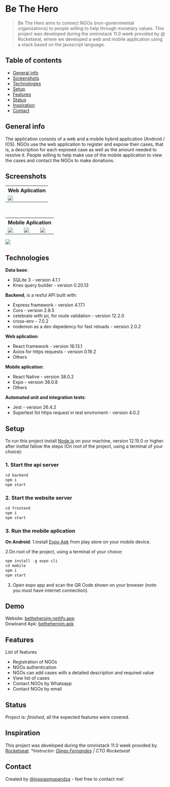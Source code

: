 # Be The Hero
> Be The Hero aims to connect NGOs (non-governmental organizations) to people willing to help through monetary values. This project was developed during the oministack 11.0 week provided by @ Rocketseat, where we developed a web and mobile application using a stack based on the javascript language.

## Table of contents
* [General info](#general-info)
* [Screenshots](#screenshots)
* [Technologies](#technologies)
* [Setup](#setup)
* [Features](#features)
* [Status](#status)
* [Inspiration](#inspiration)
* [Contact](#contact)

## General info
The application consists of a web and a mobile hybrid application (Android / IOS). NGOs use the web application to register and expose their cases, that is, a description for each exposed case as well as the amount needed to resolve it. People willing to help make use of the mobile application to view the cases and contact the NGOs to make donations.

## Screenshots
<table>
  <tr>
    <th width="100%">Web Aplication</th>
  </tr>
  <tr>
    <td>
      <img src="https://github.com/jossiasmupandza/be-the-hero/blob/develop/screenshots/bethehero-web.gif" />
    </td>
  </tr>
</table>
<br/>
<table>
  <tr>
    <th colspan="3">Mobile Aplication</th>
  </tr>
  <tr>
    <td>
      <img src="https://github.com/jossiasmupandza/be-the-hero/blob/develop/screenshots/bethehero-mobile-splash.png" />
    </td>
    <td>
      <img src="https://github.com/jossiasmupandza/be-the-hero/blob/develop/screenshots/bethehero-mobile-incidents.png" />
    </td>
    <td>
      <img src="https://github.com/jossiasmupandza/be-the-hero/blob/develop/screenshots/bethehero-mobile-details.png" />
    </td>
  </tr>
</table>
<img src="https://github.com/jossiasmupandza/be-the-hero/blob/develop/screenshots/bethehero-logo.png" />

## Technologies
**Data base**:
* SQLite 3 - version 4.1.1
* Knex query builder - version 0.20.13

**Backend**, is a resful API built with:
* Express framework - version 4.17.1
* Cors - version 2.8.5
* celebrate with joi, for route validation - version 12.2.0
* cross-env - 7.0.2
* nodemon as a dev depedency for fast reloads - version 2.0.2

**Web aplication**:
* React framework - version 16.13.1
* Axios for https requests - version 0.19.2
* Others

**Mobile aplication**:
* React Native - version 38.0.2
* Expo - version 38.0.8
* Others

**Automated unit and integration tests**:
* Jest - version 26.4.2
* Supertest fot https request in test enviroment - version 4.0.2

## Setup
To run this project install <a href="https://nodejs.org/en/">Node.js</a> on your machine, version 12.15.0 or higher. after insttal fallow the steps (On root of the project, using a terminal of your choice):

### 1. Start the api server
```python
cd backend
npm i
npm start
```

### 2. Start the website server
```python
cd frontend
npm i
npm start
```
### 3. Run the mobile aplication
**On Android**:
1.install <a href="https://play.google.com/store/apps/details?id=host.exp.exponent&hl=pt">Expo Apk</a> from play store on your mobile device.

2.On root of the project, using a terminal of your choice:
```python
npm install -g expo-cli
cd mobile
npm i
npm start
```
3. Open expo app and scan the QR Code shown on your browser (note: you must have internet connection).

## Demo
Website: [betheherojm.netlify.app](https://betheherojm.netlify.app/) </br>
Dowloand Apk: [betheherojm.apk](https://exp-shell-app-assets.s3.us-west-1.amazonaws.com/android/%40jossiasmupandza/be-the-hero-c7053165295c46daa23f826794862618-signed.apk)

## Features
List of features 
* Registration of NGOs
* NGOs authentication
* NGOs can add cases with a detailed description and required value
* View list of cases
* Contact NGOs by Whatsapp
* Contact NGOs by email

## Status
Project is: _finished_, all the expected features were covered.

## Inspiration
This project was developed during the oministack 11.0 week provided by [Rocketseat](https://rocketseat.com.br/). 
**Instructor: [Diego Fernandes](https://github.com/diego3g) | CTO Rocketseat*

## Contact
Created by [@jossiasmupandza](https://github.com/jossiasmupandza) - feel free to contact me!
